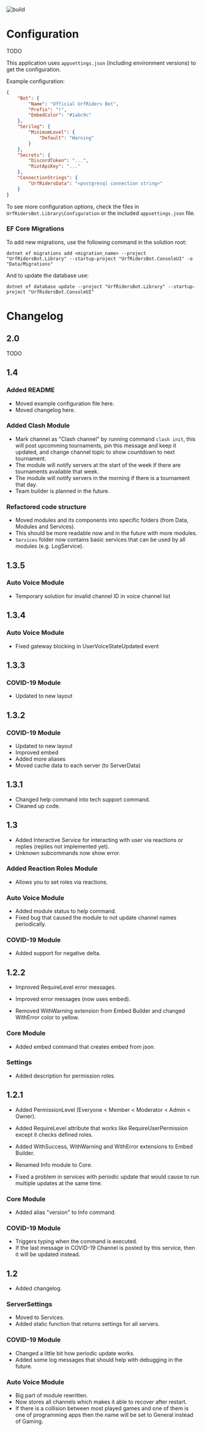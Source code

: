![build](https://github.com/JanBohunovsky/UrfRidersBot/workflows/build/badge.svg?branch=v2.0)

# Configuration
TODO

This application uses `appsettings.json` (including environment versions) to get the configuration.

Example configuration:  
```json
{
    "Bot": {
        "Name": "Official UrfRiders Bot",
        "Prefix": "!",
        "EmbedColor": "#1abc9c"
    },
    "Serilog": {
        "MinimumLevel": {
            "Default": "Warning"
        }
    },
    "Secrets": {
        "DiscordToken": "...",
        "RiotApiKey": "..."
    },
    "ConnectionStrings": {
        "UrfRidersData": "<postgresql connection string>"
    }
}
```
To see more configuration options, check the files in `UrfRidersBot.Library\Configuration` or the included `appsettings.json` file.


### EF Core Migrations
To add new migrations, use the following command in the solution root:
```
dotnet ef migrations add <migration_name> --project "UrfRidersBot.Library" --startup-project "UrfRidersBot.ConsoleUI" -o "Data/Migrations"
```
And to update the database use:
```
dotnet ef database update --project "UrfRidersBot.Library" --startup-project "UrfRidersBot.ConsoleUI"
```

# Changelog
## 2.0
TODO

## 1.4
### Added README
- Moved example configuration file here.
- Moved changelog here.

### Added Clash Module
- Mark channel as "Clash channel" by running command `clash init`,
this will post upcomming tournaments, pin this message and keep it updated, and change channel topic to show countdown to next tournament.
- The module will notify servers at the start of the week if there are tournaments available that week.
- The module will notify servers in the morning if there is a tournament that day.
- Team builder is planned in the future.


### Refactored code structure
- Moved modules and its components into specific folders (from Data, Modules and Services).
- This should be more readable now and in the future with more modules.
- `Services` folder now contains basic services that can be used by all modules (e.g. LogService).




## 1.3.5
### Auto Voice Module
- Temporary solution for invalid channel ID in voice channel list




## 1.3.4
### Auto Voice Module
- Fixed gateway blocking in UserVoiceStateUpdated event




## 1.3.3
### COVID-19 Module
- Updated to new layout




## 1.3.2
### COVID-19 Module
- Updated to new layout
- Improved embed
- Added more aliases
- Moved cache data to each server (to ServerData)




## 1.3.1
- Changed help command into tech support command.
- Cleaned up code.




## 1.3
- Added Interactive Service for interacting with user via reactions or replies (replies not implemented yet).
- Unknown subcommands now show error.

### Added Reaction Roles Module
- Allows you to set roles via reactions.


### Auto Voice Module
- Added module status to help command.
- Fixed bug that caused the module to not update channel names periodically.

### COVID-19 Module
- Added support for negative delta.




## 1.2.2
- Improved RequireLevel error messages.
- Improved error messages (now uses embed).

- Removed WithWarning extension from Embed Builder and changed WithError color to yellow.


### Core Module
- Added embed command that creates embed from json.

### Settings
- Added description for permission roles.




## 1.2.1
- Added PermissionLevel (Everyone < Member < Moderator < Admin < Owner).  
- Added RequireLevel attribute that works like RequireUserPermission except it checks defined roles.  
- Added WithSuccess, WithWarning and WithError extensions to Embed Builder.  

- Renamed Info module to Core.

- Fixed a problem in services with periodic update that would cause to run multiple updates at the same time.


### Core Module
- Added alias "version" to Info command.

### COVID-19 Module
- Triggers typing when the command is executed.  
- If the last message in COVID-19 Channel is posted by this service, then it will be updated instead.




## 1.2
- Added changelog.

### ServerSettings
- Moved to Services.  
- Added static function that returns settings for all servers.  

### COVID-19 Module
- Changed a little bit how periodic update works.  
- Added some log messages that should help with debugging in the future.  

### Auto Voice Module
- Big part of module rewritten.  
- Now stores all channels which makes it able to recover after restart.  
- If there is a collision between most played games and one of them is one of programming apps
then the name will be set to General instead of Gaming.  
